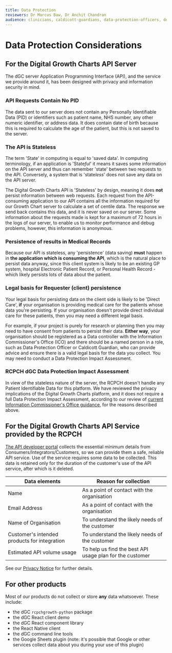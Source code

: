 ```yaml
---
title: Data Protection
reviewers: Dr Marcus Baw, Dr Anchit Chandran
audience: clinicians, caldicott-guardians, data-protection-officers, developers
---
```


# Data Protection Considerations

## For the Digital Growth Charts API Server

The dGC server Application Programming Interface (API), and the service we provide around it, has been designed with privacy and information security in mind.

### API Requests Contain No PID

The data sent to our server does not contain any Personally Identifiable Data (PID) or identifiers such as patient name, NHS number, any other numeric identifier, or address data. It does contain date of birth because this is required to calculate the age of the patient, but this is not saved to the server.

### The API is Stateless

The term 'State' in computing is equal to 'saved data'. In computing terminology, if an application is 'State*ful*' it means it saves some information on the API server and thus can remember 'state' between two requests to the API. Conversely, a system that is 'state*less*' does not save any data on the API server.

The Digital Growth Charts API is 'Stateless' by design, meaning it does **not** persist information between web requests. Each request from the API-consuming application to our API contains all the information required for our Growth Chart server to calculate a set of centile data. The response we send back contains this data, and it is never saved on our server. Some information about the requests made is kept for a maximum of 72 hours in the logs of our server, to enable us to monitor performance and debug problems, however, this information is anonymous.

### Persistence of results in Medical Records

Because our API is stateless, any 'persistence' (data saving) **must** happen in **the application which is consuming the API**, which is the natural place to persist data anyway, since this client system is likely to be an existing GP system, hospital Electronic Patient Record, or Personal Health Record - which likely persists lots of data about the patient.

### Legal basis for Requester (client) persistence

Your legal basis for persisting data on the client side is likely to be 'Direct Care', **if** your organisation is providing medical care for the patients whose data you're persisting. If your organisation doesn't provide direct individual care for these patients, then you may need a different legal basis.

For example, if your project is purely for research or planning then you may need to have consent from patients to persist their data. **Either way**, your organisation should be registered as a Data controller with the Information Commissioner's Office (ICO) and there should be a named person in a role, such as Data Protection Officer or Caldicott Guardian, who can provide advice and ensure there is a valid legal basis for the data you collect. You may need to conduct a Data Protection Impact Assessment.

### RCPCH dGC Data Protection Impact Assessment

In view of the stateless nature of the server, the RCPCH doesn't handle any Patient Identifiable Data for this platform. We have reviewed the privacy implications of the Digital Growth Charts platform, and it does not require a full Data Protection Impact Assessment, according to our review of [current Information Commissioner's Office guidance](https://ico.org.uk/for-organisations/guide-to-data-protection/guide-to-the-general-data-protection-regulation-gdpr/accountability-and-governance/data-protection-impact-assessments/#dpia3), for the reasons described above.

## For the Digital Growth Charts API Service provided by the RCPCH

[The API developer portal](https://dev.rcpch.ac.uk/) collects the essential minimum details from Consumers/Integrators/Customers, so we can provide them a safe, reliable API service. Use of the service requires some data to be collected. This data is retained only for the duration of the customer's use of the API service, after which is it deleted.

| Data elements                                | Reason for collection                                    |
| -------------------------------------------- | -------------------------------------------------------- |
| Name                                         | As a point of contact with the organisation              |
| Email Address                                | As a point of contact with the organisation              |
| Name of Organisation                         | To understand the likely needs of the customer           |
| Customer's intended products for integration | To understand the likely needs of the customer           |
| Estimated API volume usage                   | To help us find the best API usage plan for the customer |

See our [Privacy Notice](privacy-notice.md) for further details.

## For other products

Most of our products do not collect or store **any** data whatsoever. These include:

- the dGC `rcpchgrowth-python` package
- the dGC React client demo
- the dGC React component library
- the React Native client
- the dGC command line tools
- the Google Sheets plugin (note: it's possible that Google or other services collect data about you during your use of this plugin)
